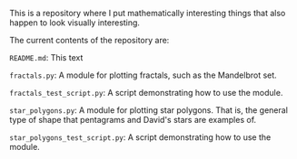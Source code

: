 This is a repository where I put mathematically interesting things that also happen to look visually interesting.

The current contents of the repository are:

`README.md`: This text

`fractals.py`: A module for plotting fractals, such as the Mandelbrot set.

`fractals_test_script.py`: A script demonstrating how to use the module.

`star_polygons.py`: A module for plotting star polygons. That is, the general type of shape that pentagrams and David's stars are examples of.

`star_polygons_test_script.py`: A script demonstrating how to use the module.
